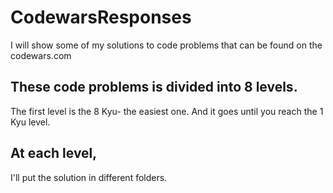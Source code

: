 # CodewarsResponses

I will show some of my solutions to code problems that can be found
on the codewars.com

## These code problems is divided into 8 levels.

The first level is the 8 Kyu- the easiest one. And it goes until
you reach the 1 Kyu level.

## At each level,

I'll put the solution in different folders.
